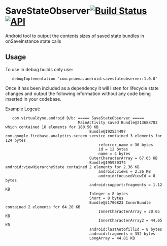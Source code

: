 # SaveStateObserver[![Build Status](https://api.travis-ci.org/barnhill/SaveStateObserver.svg?branch=master)](https://travis-ci.org/barnhill/SaveStateObserver) [![API](https://img.shields.io/badge/API-19%2B-brightgreen.svg?style=flat)](https://android-arsenal.com/api?level=19)
Android tool to output the contents sizes of saved state bundles in onSaveInstance state calls

## Usage
To use in debug builds only use:

       debugImplementation 'com.pnuema.android:savestateobserver:1.0.0'

Once it has been included as a dependency it will listen for lifecycle state changes and output the following information without any code being inserted in your codebase.

   Example Logcat:

       com.virtualdyno.android D/b: ===== SaveStateObserver =====
                                    MainActivity saved Bundle@213688783 which contained 10 elements for 180.50 KB
                                         Bundle@192534497 com.google.firebase.analytics.screen_service contained 3 elements for 124 bytes
                                             referrer_name = 36 bytes
                                             id = 12 bytes
                                             name = 4 bytes
                                         OuterCharacterArray = 67.05 KB
                                         Bundle@195930374 android:viewHierarchyState contained 2 elements for 2.36 KB
                                             android:views = 2.26 KB
                                             android:focusedViewId = 8 bytes
                                         android:support:fragments = 1.12 KB
                                         Integer = 8 bytes
                                         Short = 8 bytes
                                         Bundle@51706823 InnerBundle contained 2 elements for 64.20 KB
                                             InnerCharacterArray = 20.05 KB
                                             InnerCharacterArray2 = 44.05 KB
                                         android:lastAutofillId = 8 bytes
                                         android:fragments = 352 bytes
                                         LongArray = 44.81 KB
